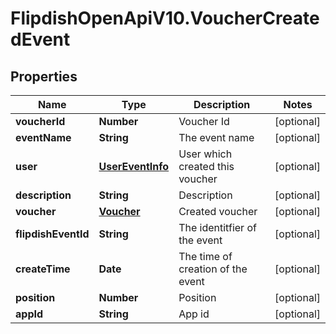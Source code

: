 # FlipdishOpenApiV10.VoucherCreatedEvent

## Properties
Name | Type | Description | Notes
------------ | ------------- | ------------- | -------------
**voucherId** | **Number** | Voucher Id | [optional] 
**eventName** | **String** | The event name | [optional] 
**user** | [**UserEventInfo**](UserEventInfo.md) | User which created this voucher | [optional] 
**description** | **String** | Description | [optional] 
**voucher** | [**Voucher**](Voucher.md) | Created voucher | [optional] 
**flipdishEventId** | **String** | The identitfier of the event | [optional] 
**createTime** | **Date** | The time of creation of the event | [optional] 
**position** | **Number** | Position | [optional] 
**appId** | **String** | App id | [optional] 


